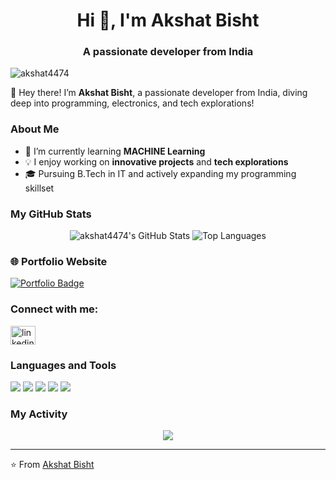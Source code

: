 <h1 align="center">Hi 👋, I'm Akshat Bisht</h1>
<h3 align="center">A passionate developer from India</h3>

<p align="left"> <img src="https://komarev.com/ghpvc/?username=akshat4474&label=Profile%20views&color=0e75b6&style=flat" alt="akshat4474" /> </p>

👋 Hey there! I’m **Akshat Bisht**, a passionate developer from India, diving deep into programming, electronics, and tech explorations!

### About Me
- 🌱 I’m currently learning **MACHINE Learning**
- 💡 I enjoy working on **innovative projects** and **tech explorations**
- 🎓 Pursuing B.Tech in IT and actively expanding my programming skillset

### My GitHub Stats
<p align="center">
  <img src="https://github-readme-stats.vercel.app/api?username=akshat4474&show_icons=true&theme=radical&count_private=true" alt="akshat4474's GitHub Stats" />
  <img src="https://github-readme-stats.vercel.app/api/top-langs/?username=akshat4474&layout=compact&theme=radical" alt="Top Languages" />
</p>

### 🌐 Portfolio Website  
<a href="https://portfolio-nine-mu-6s6grt82bd.vercel.app/" target="_blank">
  <img src="https://img.shields.io/badge/Visit%20My%20Portfolio-000000?style=for-the-badge&logo=vercel&logoColor=white" alt="Portfolio Badge"/>
</a>


### Connect with me:
<p align="left">
<a href="https://www.linkedin.com/in/akshat-bisht-586727161" target="blank"><img align="center" src="https://raw.githubusercontent.com/rahuldkjain/github-profile-readme-generator/master/src/images/icons/Social/linked-in-alt.svg" alt="linkedin profile" height="30" width="40" /></a>
</p>

### Languages and Tools
<p align="left">
  <img src="https://img.shields.io/badge/HTML5-E34F26?style=for-the-badge&logo=html5&logoColor=white"/>
  <img src="https://img.shields.io/badge/CSS3-1572B6?style=for-the-badge&logo=css3&logoColor=white"/>
  <img src="https://img.shields.io/badge/JavaScript-F7DF1E?style=for-the-badge&logo=javascript&logoColor=black"/>
  <img src="https://img.shields.io/badge/TypeScript-3178C6?style=for-the-badge&logo=typescript&logoColor=white"/>
  <img src="https://img.shields.io/badge/Python-3776AB?style=for-the-badge&logo=python&logoColor=white"/>
</p>



### My Activity
<p align="center">
  <img src="https://github-readme-activity-graph.vercel.app/graph?username=akshat4474&theme=dracula"/>
</p>

---
⭐️ From [Akshat Bisht](https://github.com/akshat4474)
